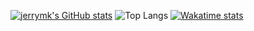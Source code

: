 [![jerrymk's GitHub stats](https://github-readme-stats.vercel.app/api?username=jrymk&theme=graywhite&show_icons=true)](https://github.com/anuraghazra/github-readme-stats)
![Top Langs](https://github-readme-stats.vercel.app/api/top-langs/?username=jrymk&layout=compact&size_weight=0.3&count_weight=0.7&theme=graywhite)
[![Wakatime stats](https://github-readme-stats.vercel.app/api/wakatime?username=jerrymk)](https://github.com/anuraghazra/github-readme-stats)
